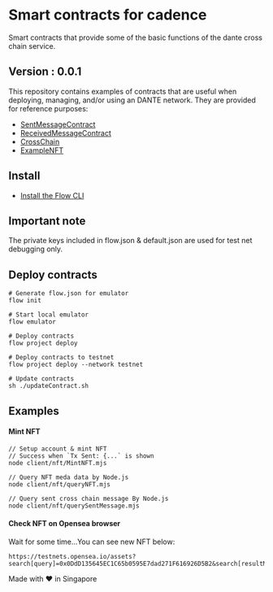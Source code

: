 # Smart contracts for cadence
Smart contracts that provide some of the basic functions of the dante cross chain service.

## Version : 0.0.1

This repository contains examples of contracts that are useful when deploying, managing, and/or using an DANTE network. They are provided for reference purposes:

   * [SentMessageContract](./contracts/SentMessageContract.cdc)
   * [ReceivedMessageContract](./contracts/ReceivedMessageContract.cdc)
   * [CrossChain](./contracts/CrossChain.cdc)
   * [ExampleNFT](./examples/ExampleNFT.cdc)


## Install
* [Install the Flow CLI](https://docs.onflow.org/flow-cli/install/)

## Important note
The private keys included in flow.json & default.json are used for test net debugging only. 

## Deploy contracts
```
# Generate flow.json for emulator
flow init

# Start local emulator
flow emulator

# Deploy contracts
flow project deploy

# Deploy contracts to testnet
flow project deploy --network testnet

# Update contracts
sh ./updateContract.sh
```

## Examples

#### Mint NFT
```
// Setup account & mint NFT 
// Success when `Tx Sent: {...` is shown
node client/nft/MintNFT.mjs

// Query NFT meda data by Node.js
node client/nft/queryNFT.mjs

// Query sent cross chain message By Node.js
node client/nft/querySentMessage.mjs
```

#### Check NFT on Opensea browser

Wait for some time...You can see new NFT below:

```
https://testnets.opensea.io/assets?search[query]=0x0DdD135645EC1C65b0595E7dad271F616926D5B2&search[resultModel]=ASSETS
```

Made with ❤️ in Singapore
